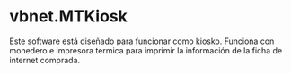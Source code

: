 # vbnet.MTKiosk
Este software está diseñado para funcionar como kiosko. Funciona con monedero e impresora termica para imprimir la información de la ficha de internet comprada.
